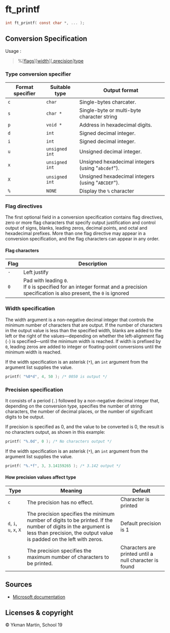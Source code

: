 # ft_printf

```C
int ft_printf( const char *, ... );
```

## Conversion Specification

Usage : 
> %[[flags](#flag-directives)][[width](#width-specification)][[.precision](#precision-specification)][type](#type-conversion-specifier)


### Type conversion specifier

| Format specifier | Suitable type | Output format |
| --- | --- | --- |
| `c` | `char` | Single-bytes charcater. | 
| `s` | `char *` | Single-byte or multi-byte character string |
| `p` | `void *` | Address in hexadecimal digits. |
| `d` | `int` | Signed decimal integer. |
| `i` | `int` | Signed decimal integer. | 
| `u` | `unsigned int` | Unsigned decimal integer. |
| `x` | `unsigned int` | Unsigned hexadecimal integers (using "`abcdef`"). |
| `X` | `unsigned int` | Unsigned hexadecimal integers (using "`ABCDEF`"). |
| `%` | `NONE` | Display the `%` character |

### Flag directives

The first optional field in a conversion specification contains flag directives, zero or more flag characters that specify output justification and control output of signs, blanks, leading zeros, decimal points, and octal and hexadecimal prefixes. More than one flag directive may appear in a conversion specification, and the flag characters can appear in any order.

#### Flag characters

| Flag | Description |
| --- | --- |
| `-` | Left justify |
| `0` | Pad with leading `0`. </br>If `0` is specified for an integer format and a precision specification is also present, the `0` is ignored |

### Width specification

The width argument is a non-negative decimal integer that controls the minimum number of characters that are output. If the number of characters in the output value is less than the specified width, blanks are added to the left or the right of the values—depending on whether the left-alignment flag (`-`) is specified—until the minimum width is reached. If width is prefixed by `0`, leading zeros are added to integer or floating-point conversions until the minimum width is reached.

If the width specification is an asterisk (`*`), an `int` argument from the argument list supplies the value.

```C
printf( "%0*d", 4, 50 ); /* 0050 is output */
```

### Precision specification

It consists of a period (`.`) followed by a non-negative decimal integer that, depending on the conversion type, specifies the number of string characters, the number of decimal places, or the number of significant digits to be output.

If precision is specified as 0, and the value to be converted is 0, the result is no characters output, as shown in this example:
```C
printf( "%.0d", 0 ); /* No characters output */
```

If the width specification is an asterisk (`*`), an `int` argument from the argument list supplies the value.
```C
printf( "%.*f", 3, 3.14159265 ); /* 3.142 output */
```

#### How precision values affect type

| Type | Meaning | Default |
| --- | --- | --- |
| `c` | The precision has no effect. | Character is printed |
| `d`, `i`, `u`, `x`, `X` | The precision specifies the minimum number of digits to be printed. If the number of digits in the argument is less than precision, the output value is padded on the left with zeros. | Default precision is 1 |
| `s` | The precision specifies the maximum number of characters to be printed. | Characters are printed until a null character is found |

## Sources

+ [Microsoft documentation](https://docs.microsoft.com/en-us/cpp/c-runtime-library/format-specification-syntax-printf-and-wprintf-functions)

## Licenses & copyright

© Ykman Martin, School 19
